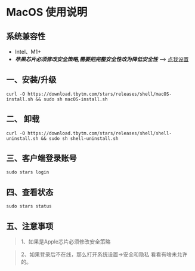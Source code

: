 # MacOS 使用说明

## 系统兼容性
- Intel、M1+
- ***苹果芯片必须修改安全策略,需要把完整安全性改为降低安全性*** --> [点我设置](https://support.apple.com/zh-cn/guide/security/sec7d92dc49f/web)

## 一、安装/升级
```angular2html
curl -O https://download.tbytm.com/stars/releases/shell/macOS-install.sh && sudo sh macOS-install.sh
```
## 二、 卸载
```shell
curl -O https://download.tbytm.com/stars/releases/shell/shell-uninstall.sh && sudo sh shell-uninstall.sh
```
## 三、客户端登录账号
```
sudo stars login
```

## 四、查看状态
```
sudo stars status
```

## 五、注意事项
> 1、如果是Apple芯片必须修改安全策略

> 2、如果登录后不在线，那么打开系统设置->安全和隐私 看看有啥未允许的。